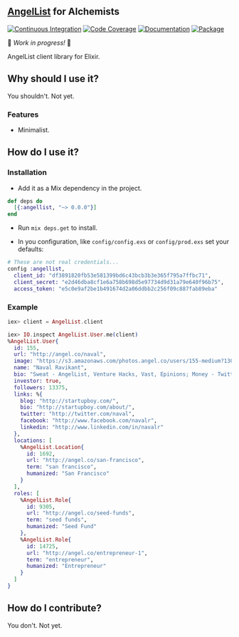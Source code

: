 ## [AngelList](https://angel.co) for Alchemists

[![Continuous Integration](https://img.shields.io/travis/mtwilliams/angellist/master.svg)](https://travis-ci.org/mtwilliams/angellist)
[![Code Coverage](https://img.shields.io/coveralls/mtwilliams/angellist/master.svg)](https://coveralls.io/github/mtwilliams/angellist)
[![Documentation](http://inch-ci.org/github/mtwilliams/angellist.svg)](http://inch-ci.org/github/mtwilliams/angellist)
[![Package](https://img.shields.io/hexpm/dt/angellist.svg)](https://hex.pm/packages/angellist)

:construction: *Work in progress!* :construction:

AngelList client library for Elixir.

## Why should I use it?

You shouldn't. Not yet.

### Features

  * Minimalist.

## How do I use it?

### Installation

  * Add it as a Mix dependency in the project.

  ```elixir
  def deps do
    [{:angellist, "~> 0.0.0"}]
  end
  ```

  * Run `mix deps.get` to install.

  * In you configuration, like `config/config.exs` or `config/prod.exs` set your defaults:

  ```elixir
  # These are not real credentials...
  config :angellist,
    client_id: "df3891820fb53e581399bd6c43bcb3b3e365f795a7ffbc71",
    client_secret: "e2d46dba8cf1e6a758b698d5e97734d9d31a79e640f96b75",
    access_token: "e5c0e9af2be1b491674d2a06ddbb2c256f09c887fab89eba"
  ```

### Example

```elixir
iex> client = AngelList.client

iex> IO.inspect AngelList.User.me(client)
%AngelList.User{
  id: 155,
  url: "http://angel.co/naval",
  image: "https://s3.amazonaws.com/photos.angel.co/users/155-medium?1308634544",
  name: "Naval Ravikant",
  bio: "Sweat - AngelList, Venture Hacks, Vast, Epinions; Money - Twitter, Heyzap, SnapLogic",
  investor: true,
  followers: 13375,
  links: %{
    blog: "http://startupboy.com/",
    bio: "http://startupboy.com/about/",
    twitter: "http://twitter.com/naval",
    facebook: "http://www.facebook.com/navalr",
    linkedin: "http://www.linkedin.com/in/navalr"
  },
  locations: [
    %AngelList.Location{
      id: 1692,
      url: "http://angel.co/san-francisco",
      term: "san francisco",
      humanized: "San Francisco"
    }
  ],
  roles: [
    %AngelList.Role{
      id: 9305,
      url: "http://angel.co/seed-funds",
      term: "seed funds",
      humanized: "Seed Fund"
    },
    %AngelList.Role{
      id: 14725,
      url: "http://angel.co/entrepreneur-1",
      term: "entrepreneur",
      humanized: "Entrepreneur"
    }
  ]
}
```

## How do I contribute?

You don't. Not yet.
